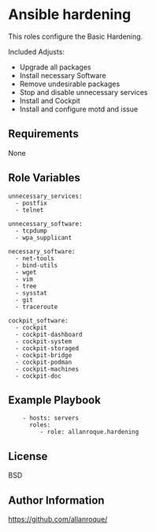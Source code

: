 Ansible hardening
=========

This roles configure the Basic Hardening.

Included Adjusts:
 - Upgrade all packages
 - Install necessary Software
 - Remove undesirable packages
 - Stop and disable unnecessary services
 - Install and Cockpit
 - Install and configure motd and issue

Requirements
------------

None

Role Variables
--------------

```
unnecessary_services:
  - postfix
  - telnet
```

```
unnecessary_software:
  - tcpdump
  - wpa_supplicant
```

```
necessary_software:
  - net-tools
  - bind-utils
  - wget
  - vim
  - tree
  - sysstat
  - git
  - traceroute
```

```
cockpit_software:
  - cockpit
  - cockpit-dashboard
  - cockpit-system
  - cockpit-storaged
  - cockpit-bridge
  - cockpit-podman
  - cockpit-machines
  - cockpit-doc
```

Example Playbook
----------------

```
    - hosts: servers
      roles:
         - role: allanroque.hardening
```

License
-------

BSD

Author Information
------------------

https://github.com/allanroque/
